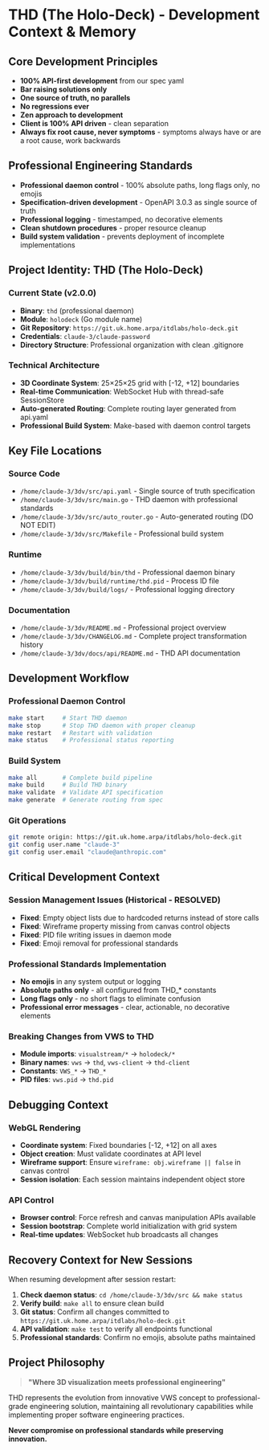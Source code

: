 # THD (The Holo-Deck) - Development Context & Memory

## Core Development Principles

- **100% API-first development** from our spec yaml
- **Bar raising solutions only**
- **One source of truth, no parallels**
- **No regressions ever**
- **Zen approach to development**
- **Client is 100% API driven** - clean separation
- **Always fix root cause, never symptoms** - symptoms always have or are a root cause, work backwards

## Professional Engineering Standards

- **Professional daemon control** - 100% absolute paths, long flags only, no emojis
- **Specification-driven development** - OpenAPI 3.0.3 as single source of truth
- **Professional logging** - timestamped, no decorative elements
- **Clean shutdown procedures** - proper resource cleanup
- **Build system validation** - prevents deployment of incomplete implementations

## Project Identity: THD (The Holo-Deck)

### Current State (v2.0.0)
- **Binary**: `thd` (professional daemon)
- **Module**: `holodeck` (Go module name)
- **Git Repository**: `https://git.uk.home.arpa/itdlabs/holo-deck.git`
- **Credentials**: `claude-3/claude-password`
- **Directory Structure**: Professional organization with clean .gitignore

### Technical Architecture
- **3D Coordinate System**: 25×25×25 grid with [-12, +12] boundaries
- **Real-time Communication**: WebSocket Hub with thread-safe SessionStore
- **Auto-generated Routing**: Complete routing layer generated from api.yaml
- **Professional Build System**: Make-based with daemon control targets

## Key File Locations

### Source Code
- `/home/claude-3/3dv/src/api.yaml` - Single source of truth specification
- `/home/claude-3/3dv/src/main.go` - THD daemon with professional standards
- `/home/claude-3/3dv/src/auto_router.go` - Auto-generated routing (DO NOT EDIT)
- `/home/claude-3/3dv/src/Makefile` - Professional build system

### Runtime
- `/home/claude-3/3dv/build/bin/thd` - Professional daemon binary
- `/home/claude-3/3dv/build/runtime/thd.pid` - Process ID file
- `/home/claude-3/3dv/build/logs/` - Professional logging directory

### Documentation
- `/home/claude-3/3dv/README.md` - Professional project overview
- `/home/claude-3/3dv/CHANGELOG.md` - Complete project transformation history
- `/home/claude-3/3dv/docs/api/README.md` - THD API documentation

## Development Workflow

### Professional Daemon Control
```bash
make start     # Start THD daemon
make stop      # Stop THD daemon with proper cleanup
make restart   # Restart with validation
make status    # Professional status reporting
```

### Build System
```bash
make all       # Complete build pipeline
make build     # Build THD binary
make validate  # Validate API specification
make generate  # Generate routing from spec
```

### Git Operations
```bash
git remote origin: https://git.uk.home.arpa/itdlabs/holo-deck.git
git config user.name "claude-3"
git config user.email "claude@anthropic.com"
```

## Critical Development Context

### Session Management Issues (Historical - RESOLVED)
- **Fixed**: Empty object lists due to hardcoded returns instead of store calls
- **Fixed**: Wireframe property missing from canvas control objects
- **Fixed**: PID file writing issues in daemon mode
- **Fixed**: Emoji removal for professional standards

### Professional Standards Implementation
- **No emojis** in any system output or logging
- **Absolute paths only** - all configured from THD_* constants
- **Long flags only** - no short flags to eliminate confusion
- **Professional error messages** - clear, actionable, no decorative elements

### Breaking Changes from VWS to THD
- **Module imports**: `visualstream/*` → `holodeck/*`
- **Binary names**: `vws` → `thd`, `vws-client` → `thd-client`
- **Constants**: `VWS_*` → `THD_*`
- **PID files**: `vws.pid` → `thd.pid`

## Debugging Context

### WebGL Rendering
- **Coordinate system**: Fixed boundaries [-12, +12] on all axes
- **Object creation**: Must validate coordinates at API level
- **Wireframe support**: Ensure `wireframe: obj.wireframe || false` in canvas control
- **Session isolation**: Each session maintains independent object store

### API Control
- **Browser control**: Force refresh and canvas manipulation APIs available
- **Session bootstrap**: Complete world initialization with grid system
- **Real-time updates**: WebSocket hub broadcasts all changes

## Recovery Context for New Sessions

When resuming development after session restart:

1. **Check daemon status**: `cd /home/claude-3/3dv/src && make status`
2. **Verify build**: `make all` to ensure clean build
3. **Git status**: Confirm all changes committed to `https://git.uk.home.arpa/itdlabs/holo-deck.git`
4. **API validation**: `make test` to verify all endpoints functional
5. **Professional standards**: Confirm no emojis, absolute paths maintained

## Project Philosophy

> **"Where 3D visualization meets professional engineering"**

THD represents the evolution from innovative VWS concept to professional-grade engineering solution, maintaining all revolutionary capabilities while implementing proper software engineering practices.

**Never compromise on professional standards while preserving innovation.**